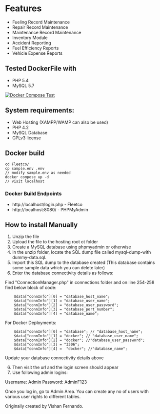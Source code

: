 # Features
* Fueling Record Maintenance
* Repair Record Maintenance
* Maintenance Record Maintenance
* Inventory Module
* Accident Reporting
* Fuel Efficiency Reports
* Vehicle Expense Reports


## Tested DockerFile with 
* PHP 5.4 
* MySQL 5.7


[![Docker Compose Test](https://github.com/tosin2013/Fleetco/actions/workflows/fleetcpo-test.yaml/badge.svg)](https://github.com/tosin2013/Fleetco/actions/workflows/fleetcpo-test.yaml)

## System requirements:
* Web Hosting (XAMPP/WAMP can also be used)
* PHP 4.2
* MySQL Database
* GPLv3 license

## Docker build
```
cd Fleetco/
cp sample.env .env
// modify sample.env as needed
docker compose up -d
// visit localhost
```

### Docker Build Endpoints 
* http://localhost/login.php - Fleetco
* http://localhost:8080/ - PHPMyAdmin



## How to install Manually 
1. Unzip the file
2. Upload the file to the hosting root ot folder 
3. Create a MySQL database using phpmyadmin or otherwise
3. In the unzip folder, locate the SQL dump file called mysql-dump-with dummy-data.sql.
4. Import this SQL dump to the database created (This database contains some sample data which you can delete later)
5. Enter the database connectivity details as follows:

Find "ConnectionManager.php" in connections folder and on line 254-258 find below block of code:

		$data["connInfo"][0] = "database_host_name";
		$data["connInfo"][1] = "database_user_name";
		$data["connInfo"][2] = "database_user_password";
		$data["connInfo"][3] = "database_port_number";
		$data["connInfo"][4] = "database_name";

For Docker Deployments:

		$data["connInfo"][0] = "database"; // "database_host_name";
		$data["connInfo"][1] = "docker"; // "database_user_name";
		$data["connInfo"][2] = "docker"; //"database_user_password";
		$data["connInfo"][3] = "3306";
		$data["connInfo"][4] =  "docker"; //"database_name";
  
Update your database connectivity details above

6. Then visit the url and the login screen should appear
7. Use following admin logins:

Username: Admin
Password: AdminF123

Once you log in, go to Admin Area. You can create any no of users with various user rights to different tables.

Originally created by Vishan Fernando.

